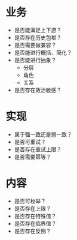 # 业务
* 是否能满足上下游？
* 是否存在历史包袱？
* 是否需要做兼容？
* 是否能进行概括、简化？
* 是否能进行抽象？
    * 分层
    * 角色
    * 关系
* 是否存在政治敏感？

# 实现
* 属于强一致还是弱一致？
* 是否可重试？
* 是否存在重试上限？
* 是否需要幂等？

# 内容
* 是否可枚举？
* 是否存在上限？
* 是否存在特殊值？
* 是否存在临界值？
* 是否存在反例？

